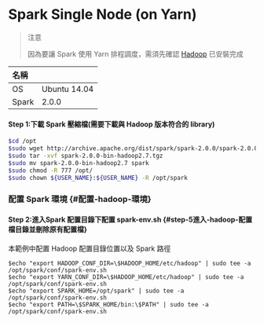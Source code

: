 # Spark Single Node \(on Yarn\)

> 注意
>
> 因為要讓 Spark 使用 Yarn 排程調度，需須先確認 [Hadoop](https://max821214.gitbooks.io/teaching-guide/content/hadoop-single-node.html) 已安裝完成

| 名稱 |  |
| :--- | :--- |
| OS | Ubuntu 14.04 |
| Spark | 2.0.0 |

#### Step 1:下載 Spark 壓縮檔\(需要下載與 Hadoop 版本符合的 library\)

```bash
$cd /opt
$sudo wget http://archive.apache.org/dist/spark/spark-2.0.0/spark-2.0.0-bin-hadoop2.7.tgz
$sudo tar -xvf spark-2.0.0-bin-hadoop2.7.tgz
$sudo mv spark-2.0.0-bin-hadoop2.7 spark
$sudo chmod -R 777 /opt/
$sudo chown ${USER_NAME}:${USER_NAME} -R /opt/spark
```

### 配置 Spark 環境 {#配置-hadoop-環境}

#### Step 2:進入Spark 配置目錄下配置 spark-env.sh {#step-5進入-hadoop-配置檔目錄並刪除原有配置檔}

本範例中配置 Hadoop 配置目錄位置以及 Spark 路徑 

```
$echo "export HADOOP_CONF_DIR=\$HADOOP_HOME/etc/hadoop" | sudo tee -a /opt/spark/conf/spark-env.sh
$echo "export YARN_CONF_DIR=\$HADOOP_HOME/etc/hadoop" | sudo tee -a /opt/spark/conf/spark-env.sh
$echo "export SPARK_HOME=/opt/spark" | sudo tee -a /opt/spark/conf/spark-env.sh
$echo "export PATH=\$SPARK_HOME/bin:\$PATH" | sudo tee -a /opt/spark/conf/spark-env.sh
```



